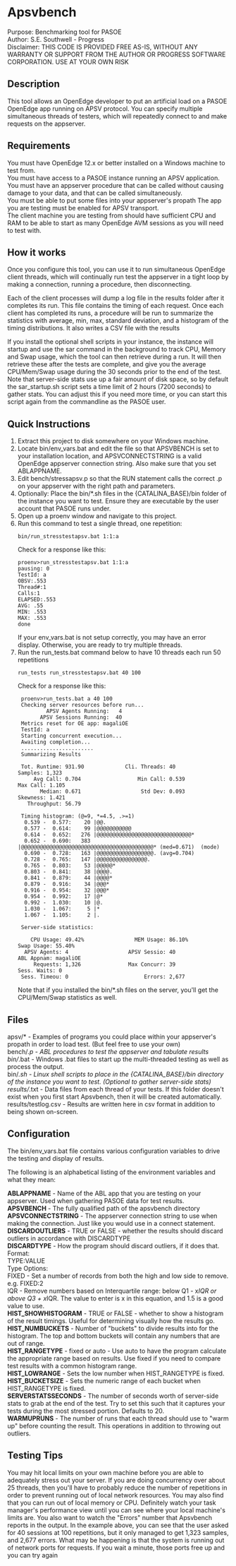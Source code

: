 # Apsvbench
Purpose: Benchmarking tool for PASOE  
Author: S.E. Southwell - Progress  
Disclaimer: THIS CODE IS PROVIDED FREE AS-IS, WITHOUT ANY WARRANTY OR SUPPORT FROM THE AUTHOR OR PROGRESS SOFTWARE CORPORATION.  USE AT YOUR OWN RISK

## Description
This tool allows an OpenEdge developer to put an artificial load on a PASOE OpenEdge app running on APSV protocol.  You can specify multiple simultaneous threads of testers, which will repeatedly connect to and make requests on the appserver.

## Requirements
You must have OpenEdge 12.x or better installed on a Windows machine to test from.  
You must have access to a PASOE instance running an APSV application.  
You must have an appserver procedure that can be called without causing damage to your data, and that can be called simultaneously.  
You must be able to put some files into your appserver's propath
The app you are testing must be enabled for APSV transport.  
The client machine you are testing from should have sufficient CPU and RAM to be able to start as many OpenEdge AVM sessions
as you will need to test with.


## How it works
Once you configure this tool, you can use it to run simultaneous OpenEdge client threads, which will continually run
test the appserver in a tight loop by making a connection, running a procedure, then disconnecting.  

Each of the client processes will dump a log file in the results folder after it completes its run.  This file contains the 
timing of each request.  Once each client has completed its runs, a procedure will be run to summarize the statistics
with average, min, max, standard deviation, and a histogram of the timing distributions.  It also writes a CSV file
with the results

If you install the optional shell scripts in your instance, the instance will startup and use the 
sar command in the background to track CPU, Memory and Swap usage, which the tool can then retrieve 
during a run.  It will then retrieve these after the tests are complete, and give you the average CPU/Mem/Swap
usage during the 30 seconds prior to the end of the test.  Note that server-side stats use up a fair amount of disk
space, so by default the sar_startup.sh script sets a time limit of 2 hours (7200 seconds) to gather stats.  You can
adjust this if you need more time, or you can start this script again from the commandline as the PASOE user.

## Quick Instructions
1. Extract this project to disk somewhere on your Windows machine.
2. Locate bin/env_vars.bat and edit the file so that APSVBENCH is set to your installation location, and APSVCONNECTSTRING is a valid OpenEdge appserver connection string.
Also make sure that you set ABLAPPNAME.
3. Edit bench/stressapsv.p so that the RUN statement calls the correct .p on your appserver with the right path and parameters.
4. Optionally: Place the bin/*.sh files in the {CATALINA_BASE}/bin folder of the instance you want to test.  Ensure they are executable by the user account that PASOE runs under.
5. Open up a proenv window and navigate to this project.
6. Run this command to test a single thread, one repetition:
   ```
   bin/run_stresstestapsv.bat 1:1:a
   ```
   Check for a response like this:
     ```
     proenv>run_stresstestapsv.bat 1:1:a
     pausing: 0
     TestId: a
     OBSV:.553
     Thread#:1
     Calls:1
     ELAPSED:.553
     AVG: .55
     MIN: .553
     MAX: .553
     done
     ```
   If your env_vars.bat is not setup correctly, you may have an error display.  Otherwise, you are ready to try multiple threads.
7. Run the run_tests.bat command below to have 10 threads each run 50 repetitions
   ```
   run_tests run_stresstestapsv.bat 40 100
   ```
   Check for a response like this:
   ```
    proenv>run_tests.bat a 40 100
    Checking server resources before run...
            APSV Agents Running:   4
          APSV Sessions Running:  40
    Metrics reset for OE app: magaliOE
    TestId: a
    Starting concurrent execution...
    Awaiting completion...
    .......................
    Summarizing Results
    
    Tot. Runtime: 931.90             Cli. Threads: 40                     Samples: 1,323
        Avg Call: 0.704                  Min Call: 0.539                 Max Call: 1.105
          Median: 0.671                   Std Dev: 0.093                 Skewness: 1.421
      Throughput: 56.79
    
    Timing histogram: (@=9, *=4.5, .>=1)
     0.539 -  0.577:    20 |@@.
     0.577 -  0.614:    99 |@@@@@@@@@@@
     0.614 -  0.652:   276 |@@@@@@@@@@@@@@@@@@@@@@@@@@@@@@*
     0.652 -  0.690:   383 |@@@@@@@@@@@@@@@@@@@@@@@@@@@@@@@@@@@@@@@@@@* (med=0.671)  (mode)
     0.690 -  0.728:   163 |@@@@@@@@@@@@@@@@@@. (avg=0.704)
     0.728 -  0.765:   147 |@@@@@@@@@@@@@@@@.
     0.765 -  0.803:    53 |@@@@@*
     0.803 -  0.841:    38 |@@@@.
     0.841 -  0.879:    44 |@@@@*
     0.879 -  0.916:    34 |@@@*
     0.916 -  0.954:    32 |@@@*
     0.954 -  0.992:    17 |@*
     0.992 -  1.030:    10 |@.
     1.030 -  1.067:     5 |*
     1.067 -  1.105:     2 |.
    
    Server-side statistics:
    
       CPU Usage: 49.42%                MEM Usage: 86.10%              Swap Usage: 55.40%
     APSV Agents: 4                   APSV Sessio: 40                  ABL Appnam: magaliOE
        Requests: 1,326               Max Concurr: 39                 Sess. Waits: 0
    Sess. Timeou: 0                        Errors: 2,677
   ```
   Note that if you installed the bin/*.sh files on the server, you'll get the CPU/Mem/Swap statistics as well.


## Files
   apsv/* - Examples of programs you could place within your appserver's propath in order to load test.  (But feel free to use your own)  
   bench/*.p - ABL procedures to test the appserver and tabulate results  
   bin/*.bat - Windows .bat files to start up the multi-threaded testing as well as process the output.  
   bin/*.sh - Linux shell scripts to place in the {CATALINA_BASE}/bin directory of the instance you want to test. (Optional to gather server-side stats)
   results/*.txt - Data files from each thread of your tests.  If this folder doesn't exist when you first start Apsvbench, then it will be created automatically.
   results/testlog.csv - Results are written here in csv format in addition to being shown on-screen.

## Configuration
The bin/env_vars.bat file contains various configuration variables to drive the testing and display of results.

The following is an alphabetical listing of the environment variables and what they mean:

   **ABLAPPNAME** - Name of the ABL app that you are testing on your appserver.  Used when gathering PASOE data for test results.  
   **APSVBENCH** - The fully qualified path of the apsvbench directory  
   **APSVCONNECTSTRING** - The appserver connection string to use when making the connection.  Just like you would use in a connect statement.  
   **DISCARDOUTLIERS** - TRUE or FALSE - whether the results should discard outliers in accordance with DISCARDTYPE  
   **DISCARDTYPE** - How the program should discard outliers, if it does that.  
      Format:  
         TYPE:VALUE  
      Type Options:  
         FIXED - Set a number of records from both the high and low side to remove.  e.g. FIXED:2  
         IQR - Remove numbers based on Interquartile range: below Q1 - x*IQR or above Q3 + x*IQR.  The value to enter is x in this equation, and 1.5 is a good value to use.  
   **HIST_SHOWHISTOGRAM** - TRUE or FALSE - whether to show a histogram of the result timings.  Useful for determining visually how the results go.  
   **HIST_NUMBUCKETS** - Number of "buckets" to divide results into for the histogram.  The top and bottom buckets will contain any numbers that are out of range.  
   **HIST_RANGETYPE** - fixed or auto - Use auto to have the program calculate the appropriate range based on results.  Use fixed if you need to compare test results with a common histogram range.   
   **HIST_LOWRANGE** - Sets the low number when HIST_RANGETYPE is fixed.
   **HIST_BUCKETSIZE** - Sets the numeric range of each bucket when HIST_RANGETYPE is fixed.  
   **SERVERSTATSSECONDS** - The number of seconds worth of server-side stats to grab at the end of the test.  Try to set this such that it captures your tests during the most stressed portion. Defaults to 20.  
   **WARMUPRUNS** - The number of runs that each thread should use to "warm up" before counting the result.  This operations in addition to throwing out outliers.  
    
   
## Testing Tips
You may hit local limits on your own machine before you are able to adequately stress out your server.
If you are doing concurrency over about 25 threads, then you'll have to probably reduce the number of repetitions in order
to prevent running out of local network resources.  You may also find that you can run out of local memory or CPU.  Definitely
watch your task manager's performance view until you can see where your local machine's limits are.  You also want to watch the "Errors" number
that Apsvbench reports in the output.  In the example above, you can see that the user asked for 40 sessions at 100 repetitions, but it only
managed to get 1,323 samples, and 2,677 errors. What may be happening is that the system is running out of network ports for requests.  If
you wait a minute, those ports free up and you can try again
